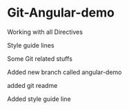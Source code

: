 # Git-Angular-demo

Working with all Directives

Style guide lines

Some Git related stuffs

Added new branch called angular-demo

added git readme

Added style guide line
